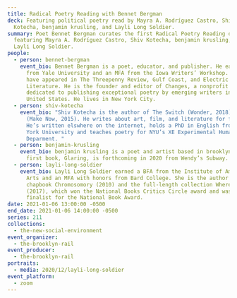```yaml
---
title: Radical Poetry Reading with Bennet Bergman
deck: Featuring political poetry read by Mayra A. Rodríguez Castro, Shiv
  Kotecha, benjamin krusling, and Layli Long Soldier.
summary: Poet Bennet Bergman curates the first Radical Poetry Reading of 2021,
  featuring Mayra A. Rodríguez Castro, Shiv Kotecha, benjamin krusling, and
  Layli Long Soldier.
people:
  - person: bennet-bergman
    event_bio: Bennet Bergman is a poet, educator, and publisher. He earned a BA
      from Yale University and an MFA from the Iowa Writers’ Workshop. His poems
      have appeared in The Threepenny Review, Gulf Coast, and Electric
      Literature. He is the founder and editor of Changes, a nonprofit press
      dedicated to publishing exceptional poetry by emerging writers in the
      United States. He lives in New York City.
  - person: shiv-kotecha
    event_bio: "Shiv Kotecha is the author of The Switch (Wonder, 2018) and EXTRIGUE
      (Make Now, 2015). He writes about art, film, and literature for frieze.
      He’s written elswhere on the internet, holds a PhD in English from New
      York University and teaches poetry for NYU’s XE Experimental Humanties
      Deparment. "
  - person: benjamin-krusling
    event_bio: benjamin krusling is a poet and artist based in brooklyn, ny. his
      first book, Glaring, is forthcoming in 2020 from Wendy’s Subway.
  - person: layli-long-soldier
    event_bio: Layli Long Soldier earned a BFA from the Institute of American Indian
      Arts and an MFA with honors from Bard College. She is the author of the
      chapbook Chromosomory (2010) and the full-length collection Whereas
      (2017), which won the National Books Critics Circle award and was a
      finalist for the National Book Award.
date: 2021-01-06 13:00:00 -0500
end_date: 2021-01-06 14:00:00 -0500
series: 211
collections:
  - the-new-social-environment
event_organizer:
  - the-brooklyn-rail
event_producer:
  - the-brooklyn-rail
portraits:
  - media: 2020/12/layli-long-soldier
event_platform:
  - zoom
---
```

